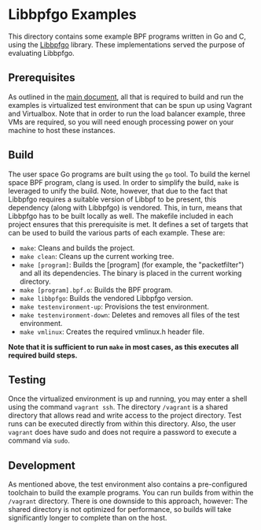 # Libbpfgo Examples
This directory contains some example BPF programs written in Go and C, using the [Libbpfgo](https://github.com/aquasecurity/libbpfgo) library.
These implementations served the purpose of evaluating Libbpfgo.

##  Prerequisites
As outlined in the [main document](../README.md#prerequisites), all that is required to build and run the examples is virtualized test environment that can be spun up using Vagrant and Virtualbox.
Note that in order to run the load balancer example, three VMs are required, so you will need enough processing power on your machine to host these instances.

## Build
The user space Go programs are built using the `go` tool. 
To build the kernel space BPF program, clang is used.
In order to simplify the build, `make` is leveraged to unify the build.
Note, however, that due to the fact that Libbpfgo requires a suitable version of Libbpf to be present, this dependency (along with Libbpfgo) is vendored.
This, in turn, means that Libbpfgo has to be built locally as well. 
The makefile included in each project ensures that this prerequisite is met.
It defines a set of targets that can be used to build the various parts of each example.
These are:

- `make`: Cleans and builds the project.
- `make clean`: Cleans up the current working tree.
- `make [program]`: Builds the [program] (for example, the "packetfilter") and all its dependencies. The binary is placed in the current working directory.
- `make [program].bpf.o`: Builds the BPF program.
- `make libbpfgo`: Builds the vendored Libbpfgo version.
- `make testenvironment-up`: Provisions the test environment. 
- `make testenvironment-down`: Deletes and removes all files of the test environment.
- `make vmlinux`: Creates the required vmlinux.h header file.

**Note that it is sufficient to run `make` in most cases, as this executes all required build steps.**

## Testing
Once the virtualized environment is up and running, you may enter a shell using the command `vagrant ssh`.
The directory `/vagrant` is a shared directory that allows read and write access to the project directory.
Test runs can be executed directly from within this directory.
Also, the user `vagrant` does have sudo and does not require a password to execute a command via `sudo`.

## Development
As mentioned above, the test environment also contains a pre-configured toolchain to build the example programs. 
You can run builds from within the `/vagrant` directory.
There is one downside to this approach, however: The shared directory is not optimized for performance, so builds will take significantly longer to complete than on the host.

 